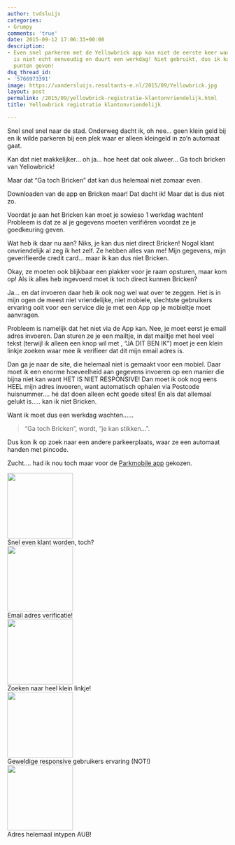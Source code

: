 ```yaml
---
author: tvdsluijs
categories:
- Grumpy
comments: 'true'
date: 2015-09-12 17:06:33+00:00
description:
- Even snel parkeren met de Yellowbrick app kan niet de eerste keer want registratie
  is niet echt eenvoudig en duurt een werkdag! Niet gebruikt, dus ik kan dus geen
  punten geven!
dsq_thread_id:
- '5766973391'
image: https://vandersluijs.resultants-e.nl/2015/09/Yellowbrick.jpg
layout: post
permalink: /2015/09/yellowbrick-registratie-klantonvriendelijk.html
title: Yellowbrick registratie klantonvriendelijk

---
```

Snel snel snel naar de stad. Onderweg dacht ik, oh nee… geen klein geld bij en ik wilde parkeren bij een plek waar er alleen kleingeld in zo’n automaat gaat.

Kan dat niet makkelijker… oh ja… hoe heet dat ook alweer… Ga toch bricken van Yellowbrick!

Maar dat &#8220;Ga toch Bricken&#8221; dat kan dus helemaal niet zomaar even.

<!--more-->

Downloaden van de app en Bricken maar! Dat dacht ik! Maar dat is dus niet zo.

Voordat je aan het Bricken kan moet je sowieso 1 werkdag wachten! Probleem is dat ze al je gegevens moeten verifiëren voordat ze je goedkeuring geven.

Wat heb ik daar nu aan? Niks, je kan dus niet direct Bricken! Nogal klant onvriendelijk al zeg ik het zelf. Ze hebben alles van me! Mijn gegevens, mijn geverifieerde credit card… maar ik kan dus niet Bricken.

Okay, ze moeten ook blijkbaar een plakker voor je raam opsturen, maar kom op! Als ik alles heb ingevoerd moet ik toch direct kunnen Bricken?

Ja… en dat invoeren daar heb ik ook nog wel wat over te zeggen. Het is in mijn ogen de meest niet vriendelijke, niet mobiele, slechtste gebruikers ervaring ooit voor een service die je met een App op je mobieltje moet aanvragen.

Probleem is namelijk dat het niet via de App kan. Nee, je moet eerst je email adres invoeren. Dan sturen ze je een mailtje, in dat mailtje met heel veel tekst (terwijl ik alleen een knop wil met , &#8220;JA DIT BEN IK&#8221;) moet je een klein linkje zoeken waar mee ik verifieer dat dit mijn email adres is.

Dan ga je naar de site, die helemaal niet is gemaakt voor een mobiel. Daar moet ik een enorme hoeveelheid aan gegevens invoeren op een manier die bijna niet kan want HET IS NIET RESPONSIVE! Dan moet ik ook nog eens HEEL mijn adres invoeren, want automatisch ophalen via Postcode huisnummer…. hé dat doen alleen echt goede sites! En als dat allemaal gelukt is….. kan ik niet Bricken.

Want ik moet dus een werkdag wachten……

> &#8220;Ga toch Bricken&#8221;, wordt, &#8220;je kan stikken…”.

Dus kon ik op zoek naar een andere parkeerplaats, waar ze een automaat handen met pincode.

Zucht…. had ik nou toch maar voor de <a href="http://www.parkmobile.nl/" target="_blank">Parkmobile app</a> gekozen.

<div id='gallery-8' class='gallery galleryid-1291 gallery-columns-3 gallery-size-thumbnail'>
    
  
  <div class='gallery-icon portrait'>
    <a href='https://www.vandersluijs.nl/blog/2015/09/yellowbrick-registratie-klantonvriendelijk.html/img_1206'><img width="150" height="150" src="https://vandersluijs.resultants-e.nl/2015/09/IMG_1206-150x150.jpg" class="attachment-thumbnail size-thumbnail" alt="" aria-describedby="gallery-8-1294" srcset="https://vandersluijs.resultants-e.nl/2015/09/IMG_1206-150x150.jpg 150w, https://vandersluijs.resultants-e.nl/2015/09/IMG_1206-65x65.jpg 65w" sizes="100vw" /></a>
  </div><figcaption class='wp-caption-text gallery-caption' id='gallery-8-1294'> Snel even klant worden, toch? </figcaption>   
  
  <div class='gallery-icon portrait'>
    <a href='https://www.vandersluijs.nl/blog/2015/09/yellowbrick-registratie-klantonvriendelijk.html/img_1207'><img width="150" height="150" src="https://vandersluijs.resultants-e.nl/2015/09/IMG_1207-150x150.jpg" class="attachment-thumbnail size-thumbnail" alt="" aria-describedby="gallery-8-1295" srcset="https://vandersluijs.resultants-e.nl/2015/09/IMG_1207-150x150.jpg 150w, https://vandersluijs.resultants-e.nl/2015/09/IMG_1207-65x65.jpg 65w" sizes="100vw" /></a>
  </div><figcaption class='wp-caption-text gallery-caption' id='gallery-8-1295'> Email adres verificatie! </figcaption>   
  
  <div class='gallery-icon portrait'>
    <a href='https://www.vandersluijs.nl/blog/2015/09/yellowbrick-registratie-klantonvriendelijk.html/img_1208'><img width="150" height="150" src="https://vandersluijs.resultants-e.nl/2015/09/IMG_1208-150x150.jpg" class="attachment-thumbnail size-thumbnail" alt="" aria-describedby="gallery-8-1296" srcset="https://vandersluijs.resultants-e.nl/2015/09/IMG_1208-150x150.jpg 150w, https://vandersluijs.resultants-e.nl/2015/09/IMG_1208-65x65.jpg 65w" sizes="100vw" /></a>
  </div><figcaption class='wp-caption-text gallery-caption' id='gallery-8-1296'> Zoeken naar heel klein linkje! </figcaption>   
  
  <div class='gallery-icon portrait'>
    <a href='https://www.vandersluijs.nl/blog/2015/09/yellowbrick-registratie-klantonvriendelijk.html/img_1209'><img width="150" height="150" src="https://vandersluijs.resultants-e.nl/2015/09/IMG_1209-150x150.jpg" class="attachment-thumbnail size-thumbnail" alt="" aria-describedby="gallery-8-1297" srcset="https://vandersluijs.resultants-e.nl/2015/09/IMG_1209-150x150.jpg 150w, https://vandersluijs.resultants-e.nl/2015/09/IMG_1209-65x65.jpg 65w" sizes="100vw" /></a>
  </div><figcaption class='wp-caption-text gallery-caption' id='gallery-8-1297'> Geweldige responsive gebruikers ervaring (NOT!) </figcaption>   
  
  <div class='gallery-icon portrait'>
    <a href='https://www.vandersluijs.nl/blog/2015/09/yellowbrick-registratie-klantonvriendelijk.html/img_1210'><img width="150" height="150" src="https://vandersluijs.resultants-e.nl/2015/09/IMG_1210-150x150.jpg" class="attachment-thumbnail size-thumbnail" alt="" aria-describedby="gallery-8-1298" srcset="https://vandersluijs.resultants-e.nl/2015/09/IMG_1210-150x150.jpg 150w, https://vandersluijs.resultants-e.nl/2015/09/IMG_1210-65x65.jpg 65w" sizes="100vw" /></a>
  </div><figcaption class='wp-caption-text gallery-caption' id='gallery-8-1298'> Adres helemaal intypen AUB! </figcaption> 
</div>